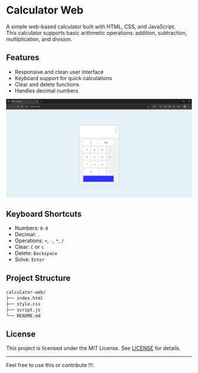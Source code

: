 # Calculator Web

A simple web-based calculator built with HTML, CSS, and JavaScript.  
This calculator supports basic arithmetic operations: addition, subtraction, multiplication, and division.

## Features

- Responsive and clean user interface
- Keyboard support for quick calculations
- Clear and delete functions
- Handles decimal numbers

![Screenshot](images/calculator-ui.png)


## Keyboard Shortcuts

- Numbers: `0-9`
- Decimal: `.`
- Operations: `+`, `-`, `*`, `/`
- Clear: `C` or `c`
- Delete: `Backspace`
- Solve: `Enter`

## Project Structure

```
calculator-web/
├── index.html
├── style.css
├── script.js
└── README.md
```

## License

This project is licensed under the MIT License. See [LICENSE](LICENSE) for details.

---

Feel free to use this or contribute !!!.